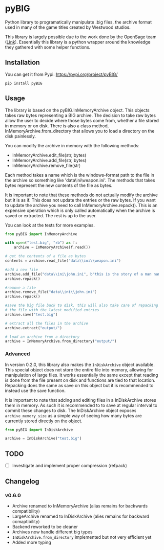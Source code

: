 # pyBIG
Python library to programatically manipulate .big files, the archive format used in many of the game titles created by Westwood studios.

This library is largely possible due to the work done by the OpenSage team ([Link](https://github.com/OpenSAGE/Docs/blob/master/file-formats/big/index.rst)). Essentially this library is a python wrapper around the knowledge they gathered with some helper functions.

## Installation

You can get it from Pypi: https://pypi.org/project/pyBIG/

```
pip install pyBIG
```

## Usage
The library is based on the pyBIG.InMemoryArchive object. This objects takes raw bytes representing a BIG archive. The decision to take raw bytes allow the user to decide where those bytes come from, whether a file stored in memory or on disk. There is also a class method, InMemoryArchive.from_directory that allows you to load a directory on the disk painlessly.

You can modify the archive in memory with the following methods:
 - InMemoryArchive.edit_file(str, bytes)
 - InMemoryArchive.add_file(str, bytes)
 - InMemoryArchive.remove_file(str)

Each method takes a name which is the windows-format path to the file in the archive so something like 'data\ini\weapon.ini'. The methods that takes bytes represent the new contents of the file as bytes.

It is important to note that these methods do not actually modify the archive but it is as if. This does not update the entries or the raw bytes. If you want to update the archive you need to call InMemoryArchive.repack(). This is an expensive operation which is only called automatically when the archive is saved or extracted. The rest is up to the user.

You can look at the tests for more examples.

```python
from pyBIG import InMemoryArchive

with open("test.big", "rb") as f:
    archive = InMemoryArchive(f.read())

# get the contents of a file as bytes
contents = archive.read_file("data\\ini\\weapon.ini")

#add a new file
archive.add_file("data\\ini\john.ini", b"this is the story of a man named john")
archive.repack()

#remove a file
archive.remove_file("data\\ini\\john.ini")
archive.repack()

#save the big file back to disk, this will also take care of repacking
# the file with the latest modified entries
archive.save("test.big")

# extract all the files in the archive
archive.extract("output/")

# load an archive from a directory
archive = InMemoryArchive.from_directory("output/")

```

### Advanced
In version 0.2.0, this library also makes the `InDiskArchive` object available. This special object does not store the entire file into memory, allowing for manipulation of large files. It works essentially the same except that reading is done from the file present on disk and functions are tied to that location. Repacking does the same as save on this object but it is recommended to instead use the save function.

It is important to note that adding and editing files in a InDiskArchive stores them in memory. As such it is recommended to to save at regular interval to commit these changes to disk. The InDiskArchive object exposes `archive_memory_size` as a simple way of seeing how many bytes are currently stored directly on the object. 

```python
from pyBIG import InDiskArchive

archive = InDiskArchive("test.big")
```

## TODO
- [ ] Investigate and implement proper compression (refpack)


## Changelog

### v0.6.0
- Archive renamed to InMemoryArchive (alias remains for backwards compatibility)
- LargeArchive renamed to InDiskArchive (alies remains for backward comaptibility)
- Backend reworked to be cleaner
- Archives now handle different big types
- `InDiskArchive.from_directory` implemented but not very efficient yet
- Added more typing

